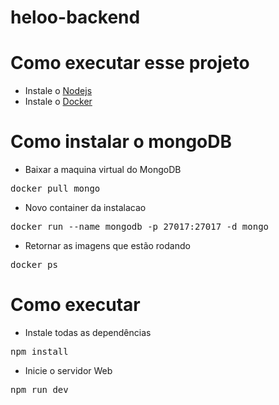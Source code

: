 # heloo-backend

# Como executar esse projeto

- Instale o [Nodejs](https://nodejs.org/en/)
- Instale o [Docker](https://www.docker.com)

# Como instalar o mongoDB

- Baixar a maquina virtual do MongoDB
<pre>docker pull mongo</pre>

- Novo container da instalacao
<pre>docker run --name mongodb -p 27017:27017 -d mongo</pre>

- Retornar as imagens que estão rodando
<pre>docker ps</pre>

# Como executar 

- Instale todas as dependências

<pre>npm install</pre>

- Inicie o servidor Web

<pre>npm run dev</pre>



